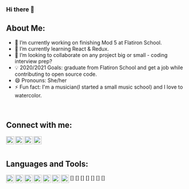 ### Hi there 👋


## About Me:

- 🔭 I’m currently working on finishing Mod 5 at Flatiron School.
- 🌱 I’m currently learning React & Redux.
- 👯 I’m looking to collaborate on any project big or small - coding interview prep?
- 💡 2020/2021 Goals: graduate from Flatiron School and get a job while contributing to open source code.
- 😄 Pronouns: She/her
- ⚡ Fun fact: I'm a musician(I started a small music school) and I love to watercolor.
<br>

## Connect with me:

[<img align="left" alt="rachel-padworski | YouTube" width="22px" src="https://simpleicons.org/icons/youtube.svg" />](https://www.youtube.com/channel/UCN2z67Lrmr1bA7ixdHYt9Kg?view_as=subscriber)

[<img align="left" alt="rachel-padworski | Medium" width="22px" src="https://simpleicons.org/icons/medium.svg" />](https://rachelpadworski.medium.com/)

[<img align="left" alt="rachel-padworski | Instagram" width="22px" src="https://simpleicons.org/icons/instagram.svg" />](https://www.instagram.com/rachel_padworski/)

[<img align="left" alt="rachel-padworski | Twitter" width="22px" src="https://simpleicons.org/icons/twitter.svg" />](https://twitter.com/RPadworski)

<br><br>

## Languages and Tools:

[<img align="left" alt="rachel-padworski | Ruby" width="22px" src="https://simpleicons.org/icons/ruby.svg" />]
[<img align="left" alt="rachel-padworski | Ruby On Rails" width="22px" src="https://simpleicons.org/icons/rubyonrails.svg" />]
[<img align="left" alt="rachel-padworski | JavaScript" width="22px" src="https://simpleicons.org/icons/javascript.svg" />]
[<img align="left" alt="rachel-padworski | React" width="22px" src="https://simpleicons.org/icons/react.svg" />]
[<img align="left" alt="rachel-padworski | Redux" width="22px" src="https://simpleicons.org/icons/redux.svg" />]
[<img align="left" alt="rachel-padworski | HTML5" width="22px" src="https://simpleicons.org/icons/html5.svg" />]
[<img align="left" alt="rachel-padworski | CSS" width="22px" src="https://simpleicons.org/icons/css3.svg" />]

<br />


